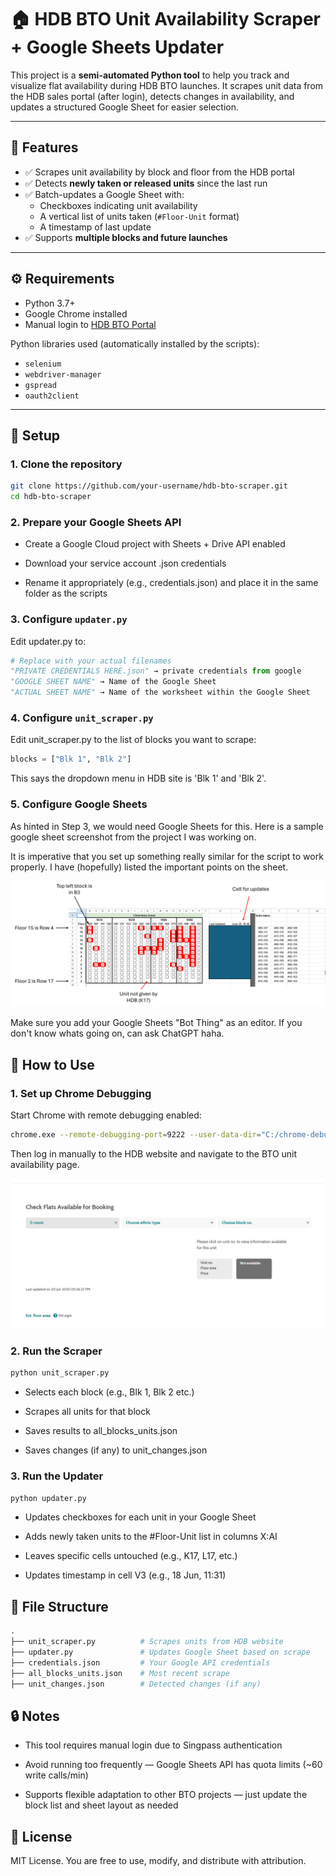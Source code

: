 # 🏠 HDB BTO Unit Availability Scraper + Google Sheets Updater

This project is a **semi-automated Python tool** to help you track and visualize flat availability during HDB BTO launches. It scrapes unit data from the HDB sales portal (after login), detects changes in availability, and updates a structured Google Sheet for easier selection.

---

## 📌 Features

- ✅ Scrapes unit availability by block and floor from the HDB portal  
- ✅ Detects **newly taken or released units** since the last run  
- ✅ Batch-updates a Google Sheet with:
  - Checkboxes indicating unit availability
  - A vertical list of units taken (`#Floor-Unit` format)
  - A timestamp of last update
- ✅ Supports **multiple blocks and future launches**

---

## ⚙️ Requirements

- Python 3.7+
- Google Chrome installed
- Manual login to [HDB BTO Portal](https://homes.hdb.gov.sg/home/)

Python libraries used (automatically installed by the scripts):
- `selenium`
- `webdriver-manager`
- `gspread`
- `oauth2client`

---

## 🚀 Setup

### 1. Clone the repository
```bash
git clone https://github.com/your-username/hdb-bto-scraper.git
cd hdb-bto-scraper
```

### 2. Prepare your Google Sheets API

- Create a Google Cloud project with Sheets + Drive API enabled

- Download your service account .json credentials

- Rename it appropriately (e.g., credentials.json) and place it in the same folder as the scripts

### 3. Configure `updater.py`
Edit updater.py to:

```python
# Replace with your actual filenames
"PRIVATE CREDENTIALS HERE.json" → private credentials from google
"GOOGLE SHEET NAME" → Name of the Google Sheet
"ACTUAL SHEET NAME" → Name of the worksheet within the Google Sheet
```

### 4. Configure `unit_scraper.py`
Edit unit_scraper.py to the list of blocks you want to scrape:

```python
blocks = ["Blk 1", "Blk 2"]
```
This says the dropdown menu in HDB site is 'Blk 1' and 'Blk 2'.

### 5. Configure Google Sheets
As hinted in Step 3, we would need Google Sheets for this. Here is a sample google sheet screenshot from the project I was working on.

It is imperative that you set up something really similar for the script to work properly. I have (hopefully) listed the important points on the sheet.

![Google Sheets](Picture1.png "Google Sheets Set up")

Make sure you add your Google Sheets "Bot Thing" as an editor. If you don't know whats going on, can ask ChatGPT haha.


## 🧪 How to Use

### 1. Set up Chrome Debugging
Start Chrome with remote debugging enabled:
```bash
chrome.exe --remote-debugging-port=9222 --user-data-dir="C:/chrome-debug"
```
Then log in manually to the HDB website and navigate to the BTO unit availability page.

![HDB BTO site](Picture2.png "HDB BTO site")


### 2. Run the Scraper
```bash
python unit_scraper.py
```

- Selects each block (e.g., Blk 1, Blk 2 etc.)

- Scrapes all units for that block

- Saves results to all_blocks_units.json

- Saves changes (if any) to unit_changes.json


### 3. Run the Updater
```bash
python updater.py
```

- Updates checkboxes for each unit in your Google Sheet

- Adds newly taken units to the #Floor-Unit list in columns X:AI

- Leaves specific cells untouched (e.g., K17, L17, etc.)

- Updates timestamp in cell V3 (e.g., 18 Jun, 11:31)

## 🧩 File Structure

```graphql
.
├── unit_scraper.py          # Scrapes units from HDB website
├── updater.py               # Updates Google Sheet based on scrape
├── credentials.json         # Your Google API credentials
├── all_blocks_units.json    # Most recent scrape
├── unit_changes.json        # Detected changes (if any)
```

## 🔒 Notes

- This tool requires manual login due to Singpass authentication

- Avoid running too frequently — Google Sheets API has quota limits (~60 write calls/min)

- Supports flexible adaptation to other BTO projects — just update the block list and sheet layout as needed

## 📄 License

MIT License. You are free to use, modify, and distribute with attribution.